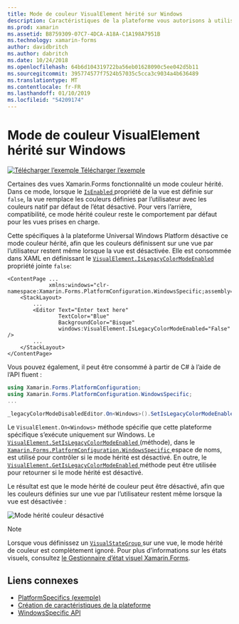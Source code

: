 ```yaml
---
title: Mode de couleur VisualElement hérité sur Windows
description: Caractéristiques de la plateforme vous autorisons à utiliser les fonctionnalités qui est disponible uniquement sur une plateforme spécifique, sans avoir à implémenter des convertisseurs personnalisés ou des effets. Cet article explique comment utiliser le Windows spécifique à la plateforme qui désactive le mode de couleur hérité de Xamarin.Forms.
ms.prod: xamarin
ms.assetid: B8759309-07C7-4DCA-A18A-C1A198A7951B
ms.technology: xamarin-forms
author: davidbritch
ms.author: dabritch
ms.date: 10/24/2018
ms.openlocfilehash: 64b6d104319722ba56eb01628090c5ee042d5b11
ms.sourcegitcommit: 395774577f7524b57035c5cca3c9034a4b636489
ms.translationtype: MT
ms.contentlocale: fr-FR
ms.lasthandoff: 01/10/2019
ms.locfileid: "54209174"
---
```

# <a name="visualelement-legacy-color-mode-on-windows"></a>Mode de couleur VisualElement hérité sur Windows

[![Télécharger l’exemple](~/media/shared/download.png) Télécharger l’exemple](https://developer.xamarin.com/samples/xamarin-forms/userinterface/platformspecifics/)

Certaines des vues Xamarin.Forms fonctionnalité un mode couleur hérité. Dans ce mode, lorsque le [ `IsEnabled` ](xref:Xamarin.Forms.VisualElement.IsEnabled) propriété de la vue est définie sur `false`, la vue remplace les couleurs définies par l’utilisateur avec les couleurs natif par défaut de l’état désactivé. Pour vers l’arrière, compatibilité, ce mode hérité couleur reste le comportement par défaut pour les vues prises en charge.

Cette spécifiques à la plateforme Universal Windows Platform désactive ce mode couleur hérité, afin que les couleurs définissent sur une vue par l’utilisateur restent même lorsque la vue est désactivée. Elle est consommée dans XAML en définissant le [ `VisualElement.IsLegacyColorModeEnabled` ](xref:Xamarin.Forms.PlatformConfiguration.WindowsSpecific.VisualElement.IsLegacyColorModeEnabledProperty) propriété jointe `false`:

```xaml
<ContentPage ...
             xmlns:windows="clr-namespace:Xamarin.Forms.PlatformConfiguration.WindowsSpecific;assembly=Xamarin.Forms.Core">
    <StackLayout>
        ...
        <Editor Text="Enter text here"
                TextColor="Blue"
                BackgroundColor="Bisque"
                windows:VisualElement.IsLegacyColorModeEnabled="False" />
        ...
    </StackLayout>
</ContentPage>
```

Vous pouvez également, il peut être consommé à partir de C# à l’aide de l’API fluent :

```csharp
using Xamarin.Forms.PlatformConfiguration;
using Xamarin.Forms.PlatformConfiguration.WindowsSpecific;
...

_legacyColorModeDisabledEditor.On<Windows>().SetIsLegacyColorModeEnabled(false);
```

Le `VisualElement.On<Windows>` méthode spécifie que cette plateforme spécifique s’exécute uniquement sur Windows. Le [ `VisualElement.SetIsLegacyColorModeEnabled` ](xref:Xamarin.Forms.PlatformConfiguration.WindowsSpecific.VisualElement.SetIsLegacyColorModeEnabled(Xamarin.Forms.IPlatformElementConfiguration{Xamarin.Forms.PlatformConfiguration.Windows,Xamarin.Forms.VisualElement},System.Boolean)) (méthode), dans le [ `Xamarin.Forms.PlatformConfiguration.WindowsSpecific` ](xref:Xamarin.Forms.PlatformConfiguration.WindowsSpecific) espace de noms, est utilisé pour contrôler si le mode hérité est désactivé. En outre, le [ `VisualElement.GetIsLegacyColorModeEnabled` ](xref:Xamarin.Forms.PlatformConfiguration.WindowsSpecific.VisualElement.GetIsLegacyColorModeEnabled(Xamarin.Forms.IPlatformElementConfiguration{Xamarin.Forms.PlatformConfiguration.Windows,Xamarin.Forms.VisualElement})) méthode peut être utilisée pour retourner si le mode hérité est désactivé.

Le résultat est que le mode hérité de couleur peut être désactivé, afin que les couleurs définies sur une vue par l’utilisateur restent même lorsque la vue est désactivée :

![](legacy-color-mode-images/legacy-color-mode-disabled.png "Mode hérité couleur désactivé")

> [!NOTE]
> Lorsque vous définissez un [ `VisualStateGroup` ](xref:Xamarin.Forms.VisualStateGroup) sur une vue, le mode hérité de couleur est complètement ignoré. Pour plus d’informations sur les états visuels, consultez [le Gestionnaire d’état visuel Xamarin.Forms](~/xamarin-forms/user-interface/visual-state-manager.md).

## <a name="related-links"></a>Liens connexes

- [PlatformSpecifics (exemple)](https://developer.xamarin.com/samples/xamarin-forms/userinterface/platformspecifics/)
- [Création de caractéristiques de la plateforme](~/xamarin-forms/platform/platform-specifics/index.md#creating-platform-specifics)
- [WindowsSpecific API](xref:Xamarin.Forms.PlatformConfiguration.WindowsSpecific)
